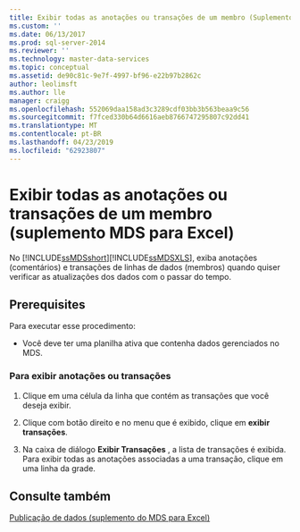 ```yaml
---
title: Exibir todas as anotações ou transações de um membro (Suplemento MDS para Excel) | Microsoft Docs
ms.custom: ''
ms.date: 06/13/2017
ms.prod: sql-server-2014
ms.reviewer: ''
ms.technology: master-data-services
ms.topic: conceptual
ms.assetid: de90c81c-9e7f-4997-bf96-e22b97b2862c
author: leolimsft
ms.author: lle
manager: craigg
ms.openlocfilehash: 552069daa158ad3c3289cdf03bb3b563beaa9c56
ms.sourcegitcommit: f7fced330b64d6616aeb8766747295807c92dd41
ms.translationtype: MT
ms.contentlocale: pt-BR
ms.lasthandoff: 04/23/2019
ms.locfileid: "62923807"
---
```

# <a name="view-all-annotations-or-transactions-for-a-member-mds-add-in-for-excel"></a>Exibir todas as anotações ou transações de um membro (suplemento MDS para Excel)
  No [!INCLUDE[ssMDSshort](../../includes/ssmdsshort-md.md)][!INCLUDE[ssMDSXLS](../../includes/ssmdsxls-md.md)], exiba anotações (comentários) e transações de linhas de dados (membros) quando quiser verificar as atualizações dos dados com o passar do tempo.  
  
## <a name="prerequisites"></a>Prerequisites  
 Para executar esse procedimento:  
  
-   Você deve ter uma planilha ativa que contenha dados gerenciados no MDS.  
  
### <a name="to-view-annotations-or-transactions"></a>Para exibir anotações ou transações  
  
1.  Clique em uma célula da linha que contém as transações que você deseja exibir.  
  
2.  Clique com botão direito e no menu que é exibido, clique em **exibir transações**.  
  
3.  Na caixa de diálogo **Exibir Transações** , a lista de transações é exibida. Para exibir todas as anotações associadas a uma transação, clique em uma linha da grade.  
  
## <a name="see-also"></a>Consulte também  
 [Publicação de dados &#40;suplemento do MDS para Excel&#41;](overview-importing-data-from-excel-mds-add-in-for-excel.md)  
  
  
